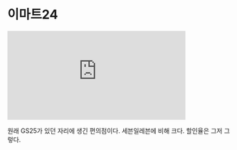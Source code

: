 # 이마트24

<iframe src="https://www.google.com/maps/embed?pb=!1m18!1m12!1m3!1d197.7285920532426!2d126.99144732604476!3d37.53957086876865!2m3!1f0!2f0!3f0!3m2!1i1024!2i768!4f13.1!3m3!1m2!1s0x357ca3207a5fd4cb%3A0xecf3e706e8ef9768!2sEmart!5e0!3m2!1sko!2skr!4v1698308577271!5m2!1sko!2skr" width="400" height="200" style="border:0;" allowfullscreen="" loading="lazy" referrerpolicy="no-referrer-when-downgrade"></iframe>

원래 GS25가 있던 자리에 생긴 편의점이다. 세븐일레븐에 비해 크다. 할인율은 그저 그렇다. 
